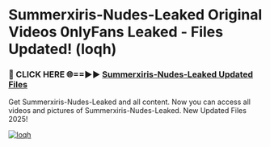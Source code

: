 # Summerxiris-Nudes-Leaked Original Videos 0nlyFans Leaked - Files Updated! (loqh)

<h3>🔴 CLICK HERE 🌐==►► <a href="https://tinyurl.com/yrmya6cz" rel="nofollow">Summerxiris-Nudes-Leaked Updated Files</a></h3>

Get Summerxiris-Nudes-Leaked and all content. Now you can access all videos and pictures of Summerxiris-Nudes-Leaked. New Updated Files 2025!

[![loqh](https://i.imgur.com/FMdXYCs.gif)](https://tinyurl.com/yrmya6cz)
